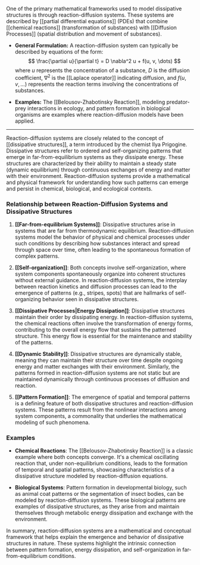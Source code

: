 One of the primary mathematical frameworks used to model dissipative structures is through reaction-diffusion systems. These systems are described by [[partial differential equations]] (PDEs) that combine [[chemical reactions]] (transformation of substances) with [[Diffusion Processes]] (spatial distribution and movement of substances).

- **General Formulation:** A reaction-diffusion system can typically be described by equations of the form:
  $$ \frac{\partial u}{\partial t} = D \nabla^2 u + f(u, v, \dots) $$
  where $u$ represents the concentration of a substance, $D$ is the diffusion coefficient, $\nabla^2$ is the [[Laplace operator]] indicating diffusion, and $f(u, v, \dots)$ represents the reaction terms involving the concentrations of substances.

- **Examples:** The [[Belousov-Zhabotinsky Reaction]], modeling predator-prey interactions in ecology, and pattern formation in biological organisms are examples where reaction-diffusion models have been applied.

---

Reaction-diffusion systems are closely related to the concept of [[dissipative structures]], a term introduced by the chemist Ilya Prigogine. Dissipative structures refer to ordered and self-organizing patterns that emerge in far-from-equilibrium systems as they dissipate energy. These structures are characterized by their ability to maintain a steady state (dynamic equilibrium) through continuous exchanges of energy and matter with their environment. Reaction-diffusion systems provide a mathematical and physical framework for understanding how such patterns can emerge and persist in chemical, biological, and ecological contexts.

### Relationship between Reaction-Diffusion Systems and Dissipative Structures

1. **[[Far-from-equilibrium Systems]]**: Dissipative structures arise in systems that are far from thermodynamic equilibrium. Reaction-diffusion systems model the behavior of physical and chemical processes under such conditions by describing how substances interact and spread through space over time, often leading to the spontaneous formation of complex patterns.

2. **[[Self-organization]]**: Both concepts involve self-organization, where system components spontaneously organize into coherent structures without external guidance. In reaction-diffusion systems, the interplay between reaction kinetics and diffusion processes can lead to the emergence of patterns (e.g., stripes, spots) that are hallmarks of self-organizing behavior seen in dissipative structures.

3. **[[Dissipative Processes|Energy Dissipation]]**: Dissipative structures maintain their order by dissipating energy. In reaction-diffusion systems, the chemical reactions often involve the transformation of energy forms, contributing to the overall energy flow that sustains the patterned structure. This energy flow is essential for the maintenance and stability of the patterns.

4. **[[Dynamic Stability]]**: Dissipative structures are dynamically stable, meaning they can maintain their structure over time despite ongoing energy and matter exchanges with their environment. Similarly, the patterns formed in reaction-diffusion systems are not static but are maintained dynamically through continuous processes of diffusion and reaction.

5. **[[Pattern Formation]]**: The emergence of spatial and temporal patterns is a defining feature of both dissipative structures and reaction-diffusion systems. These patterns result from the nonlinear interactions among system components, a commonality that underlies the mathematical modeling of such phenomena.

### Examples

- **Chemical Reactions**: The [[Belousov-Zhabotinsky Reaction]] is a classic example where both concepts converge. It's a chemical oscillating reaction that, under non-equilibrium conditions, leads to the formation of temporal and spatial patterns, showcasing characteristics of a dissipative structure modeled by reaction-diffusion equations.
  
- **Biological Systems**: Pattern formation in developmental biology, such as animal coat patterns or the segmentation of insect bodies, can be modeled by reaction-diffusion systems. These biological patterns are examples of dissipative structures, as they arise from and maintain themselves through metabolic energy dissipation and exchange with the environment.

In summary, reaction-diffusion systems are a mathematical and conceptual framework that helps explain the emergence and behavior of dissipative structures in nature. These systems highlight the intrinsic connection between pattern formation, energy dissipation, and self-organization in far-from-equilibrium conditions.